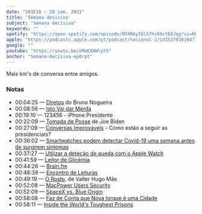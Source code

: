 ```yaml
---
date: "S01E16 — 20 jan, 2021"
title: 'Semana decisiva'
subject: "Semana decisiva"
keywords: ""
spotify: "https://open.spotify.com/episode/0VXRAyfGlSfhc6XctE6Jqg?si=REl5jy_MQu-LrV9dliG57Q"
apple: "https://podcasts.apple.com/pt/podcast/nacional-2/id1537010164?l=en&i=1000506031783"
google: ""
youtube: "https://youtu.be/nMeKXXWlytk"
anchor: "Semana-Decisiva-ep8rpt"
---
```


Mais km's de conversa entre amigos.

### Notas

* 00:04:25 — [Diretos](https://www.instagram.com/tv/CKPrgzrjPVY) do Bruno Nogueira
* 00:08:56 — [Isto Vai dar Merda](https://istovaidarmerda.online/)
* 00:19:10 — 123456 - iPhone Presidente
* 00:22:09 — [Tomada de Posse](https://www.youtube.com/watch?v=39vj3oALMDM) de Joe Biden
* 00:27:09 — [Conversas Improváveis](https://www.publico.pt/conversas-improvaveis) - Como estão a seguir as presidenciais?
* 00:36:02 — [Smartwatches podem detectar Covid-19 uma semana antes de surgirem sintomas](https://abertoatedemadrugada.com/2021/01/apple-watch-pode-detectar-covid-19-uma.html)
* 00:37:27 — [Utilizar a deteção de queda com o Apple Watch](https://support.apple.com/pt-pt/HT208944)
* 00:41:59 — [Leitor de Glicémia](https://www.engadget.com/quantum-operation-inc-wearable-glucose-121015450.html)
* 00:44:26 — [Brain.fm](https://brain.fm)
* 00:48:39 — [Encontro de Leituras](https://podcasts.apple.com/pt/podcast/encontro-de-leituras/id1548273090)
* 00:49:19 — [O Rosto](https://www.wook.pt/livro/o-rosto-valter-hugo-mae/9599946), de Valter Hugo Mãe
* 00:52:08 — [MacPower Users Security](https://pca.st/episode/4a03a1b4-46ca-4ae3-bb33-f77b5683ebe7)
* 00:52:09 — [SpaceX vs. Blue Origin](https://art19.com/shows/business-wars/episodes/d51087eb-6150-43f0-b122-271e87e8ddc3)
* 00:58:08 — [Faz de Conta que Nova Iorque é uma Cidade](https://www.netflix.com/title/81078137)
* 00:58:11 — [Inside the World's Toughest Prisons](https://www.netflix.com/title/80116922)